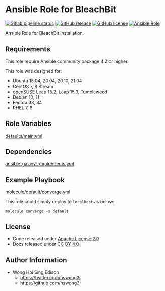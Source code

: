 # Ansible Role for BleachBit

[![Gitlab pipeline
status](https://img.shields.io/gitlab/pipeline/alvistack/ansible-role-bleachbit/master)](https://gitlab.com/alvistack/ansible-role-bleachbit/-/pipelines)
[![GitHub
release](https://img.shields.io/github/release/alvistack/ansible-role-bleachbit.svg)](https://github.com/alvistack/ansible-role-bleachbit/releases)
[![GitHub
license](https://img.shields.io/github/license/alvistack/ansible-role-bleachbit.svg)](https://github.com/alvistack/ansible-role-bleachbit/blob/master/LICENSE)
[![Ansible
Role](https://img.shields.io/badge/galaxy-alvistack.bleachbit-blue.svg)](https://galaxy.ansible.com/alvistack/bleachbit)

Ansible Role for BleachBit Installation.

## Requirements

This role require Ansible community package 4.2 or higher.

This role was designed for:

  - Ubuntu 18.04, 20.04, 20.10, 21.04
  - CentOS 7, 8 Stream
  - openSUSE Leap 15.2, Leap 15.3, Tumbleweed
  - Debian 10, 11
  - Fedora 33, 34
  - RHEL 7, 8

## Role Variables

[defaults/main.yml](defaults/main.yml)

## Dependencies

[ansible-galaxy-requirements.yml](ansible-galaxy-requirements.yml)

## Example Playbook

[molecule/default/converge.yml](molecule/default/converge.yml)

This role could simply deploy to `localhost` as below:

    molecule converge -s default

## License

  - Code released under [Apache License 2.0](LICENSE)
  - Docs released under [CC
    BY 4.0](http://creativecommons.org/licenses/by/4.0/)

## Author Information

  - Wong Hoi Sing Edison
      - <https://twitter.com/hswong3i>
      - <https://github.com/hswong3i>
